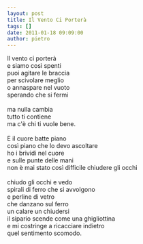 ```yaml
---
layout: post
title: Il Vento Ci Porterà
tags: []
date: 2011-01-18 09:09:00
author: pietro
---
```

Il vento ci porterà<br/>e siamo così spenti<br/>puoi agitare le braccia<br/>per scivolare meglio<br/>o annaspare nel vuoto<br/>sperando che si fermi<br/><br/>ma nulla cambia<br/>tutto ti contiene<br/>ma c'è chi ti vuole bene.<br/><br/>E il cuore batte piano<br/>così piano che lo devo ascoltare<br/>ho i brividi nel cuore<br/>e sulle punte delle mani<br/>non è mai stato così difficile chiudere gli occhi<br/><br/>chiudo gli occhi e vedo<br/>spirali di ferro che si avvolgono<br/>e perline di vetro<br/>che danzano sul ferro<br/>un calare un chiudersi<br/>il sipario scende come una ghigliottina<br/>e mi costringe a ricacciare indietro<br/>quel sentimento scomodo.
